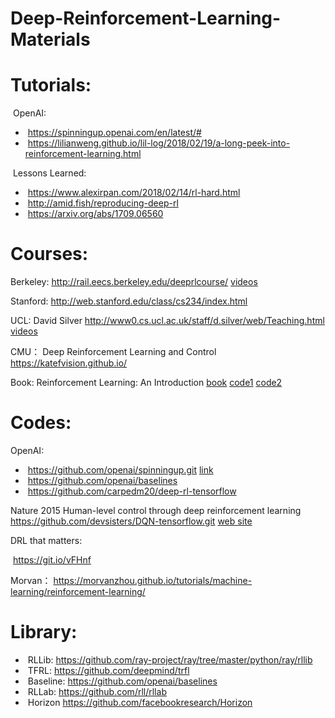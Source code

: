 # Deep-Reinforcement-Learning-Materials
# Tutorials:

​	OpenAI:

- ​    https://spinningup.openai.com/en/latest/#
- ​    https://lilianweng.github.io/lil-log/2018/02/19/a-long-peek-into-reinforcement-learning.html	

​	Lessons Learned:

- ​    https://www.alexirpan.com/2018/02/14/rl-hard.html
- ​    http://amid.fish/reproducing-deep-rl
- ​    https://arxiv.org/abs/1709.06560

# Courses:

Berkeley:
          http://rail.eecs.berkeley.edu/deeprlcourse/ [videos](https://www.youtube.com/watch?v=opaBjK4TfLc&list=PLkFD6_40KJIxJMR-j5A1mkxK26gh_qg37&index=25)

Stanford:
        http://web.stanford.edu/class/cs234/index.html

UCL:
        David Silver     http://www0.cs.ucl.ac.uk/staff/d.silver/web/Teaching.html [videos](   https://www.youtube.com/watch?v=2pWv7GOvuf0)

CMU：
        Deep Reinforcement Learning and Control 
        https://katefvision.github.io/

Book:
        Reinforcement Learning: An Introduction   [book](http://incompleteideas.net/book/RLbook2018.pdf )
 [code1](https://github.com/dennybritz/reinforcement-learning	) [code2](https://github.com/ShangtongZhang/reinforcement-learning-an-introduction 	)

# Codes:

OpenAI:
        

- ​	    https://github.com/openai/spinningup.git [link](https://spinningup.openai.com/en/latest/index.html)
- ​        https://github.com/openai/baselines
- ​		https://github.com/carpedm20/deep-rl-tensorflow

Nature 2015 Human-level control through deep reinforcement learning       
        https://github.com/devsisters/DQN-tensorflow.git [web site](https://sites.google.com/a/deepmind.com/dqn/)

DRL that matters:

​		 https://git.io/vFHnf

Morvan：
       https://morvanzhou.github.io/tutorials/machine-learning/reinforcement-learning/

# Library:

- ​    RLLib: https://github.com/ray-project/ray/tree/master/python/ray/rllib
- ​    TFRL: https://github.com/deepmind/trfl
- ​    Baseline: https://github.com/openai/baselines
- ​    RLLab: https://github.com/rll/rllab
- ​    Horizon https://github.com/facebookresearch/Horizon


